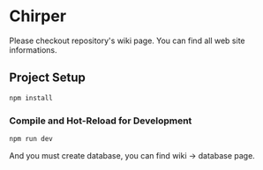 # Chirper

Please checkout repository's wiki page. You can find all web site informations. 

## Project Setup

```sh
npm install
```

### Compile and Hot-Reload for Development

```sh
npm run dev
```
And you must create database, you can find wiki -> database page.

